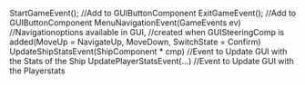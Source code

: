 StartGameEvent(); 	//Add to GUIButtonComponent
ExitGameEvent(); 	//Add to GUIButtonComponent
MenuNavigationEvent(GameEvents ev) 	//Navigationoptions available in GUI, 
					//created when GUISteeringComp is added(MoveUp = NavigateUp, MoveDown, SwitchState = Confirm)
UpdateShipStatsEvent(ShipComponent * cmp)	//Event to Update GUI with the Stats of the Ship
UpdatePlayerStatsEvent(...) 	//Event to Update GUI with the Playerstats